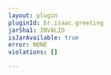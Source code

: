```yaml
---
layout: plugin
pluginId: br.isaac.greeting
jarSha1: INVALID
isJarAvailable: true
error: NONE
violations: []

---
```


